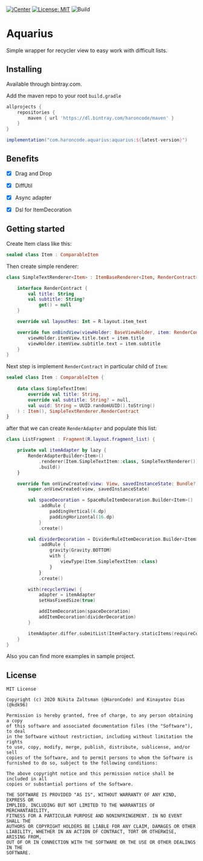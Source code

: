 [![jCenter](https://api.bintray.com/packages/haroncode/maven/aquarius/images/download.svg)](https://bintray.com/haroncode/maven/gemini-core/_latestVersion)
[![License: MIT](https://img.shields.io/badge/License-MIT-yellow.svg)](https://opensource.org/licenses/MIT)
![Build](https://github.com/HaronCode/Aquarius/workflows/Build/badge.svg)

# Aquarius
Simple wrapper for recycler view to easy work with difficult lists.

## Installing
Available through bintray.com.

Add the maven repo to your root `build.gradle`

```groovy
allprojects {
    repositories {
        maven { url 'https://dl.bintray.com/haroncode/maven' }
    }
}
```

```groovy
implementation("com.haroncode.aquarius:aquarius:${latest-version}")
```
## Benefits
- [x] Drag and Drop
- [x] DiffUtil 
- [x] Async adapter 
- [x] Dsl for ItemDecoration


## Getting started 

Create Item class like this:

```kotlin
sealed class Item : ComparableItem
```

Then create simple renderer:

```kotlin
class SimpleTextRenderer<Item> : ItemBaseRenderer<Item, RenderContract>() {

    interface RenderContract {
        val title: String
        val subtitle: String?
            get() = null
    }

    override val layoutRes: Int = R.layout.item_text

    override fun onBindView(viewHolder: BaseViewHolder, item: RenderContract) {
        viewHolder.itemView.title.text = item.title
        viewHolder.itemView.subtitle.text = item.subtitle
    }
}
```

Next step is implement `RenderContract` in particular child of ```Item```:

```kotlin
sealed class Item : ComparableItem {
   
    data class SimpleTextItem(
        override val title: String,
        override val subtitle: String? = null,
        val uuid: String = UUID.randomUUID().toString()
    ) : Item(), SimpleTextRenderer.RenderContract
}
```

after that we can create `RenderAdapter` and populate this list:

```kotlin
class ListFragment : Fragment(R.layout.fragment_list) {

    private val itemAdapter by lazy {
        RenderAdapterBuilder<Item>()
            .renderer(Item.SimpleTextItem::class, SimpleTextRenderer())
            .build()
    }

    override fun onViewCreated(view: View, savedInstanceState: Bundle?) {
        super.onViewCreated(view, savedInstanceState)

        val spaceDecoration = SpaceRuleItemDecoration.Builder<Item>()
            .addRule {
                paddingVertical(4.dp)
                paddingHorizontal(16.dp)
            }
            .create()

        val dividerDecoration = DividerRuleItemDecoration.Builder<Item>(requireContext())
            .addRule {
                gravity(Gravity.BOTTOM)
                with {
                    viewType(Item.SimpleTextItem::class)
                }
            }
            .create()

        with(recyclerView) {
            adapter = itemAdapter
            setHasFixedSize(true)

            addItemDecoration(spaceDecoration)
            addItemDecoration(dividerDecoration)
        }

        itemAdapter.differ.submitList(ItemFactory.staticItems(requireContext())) // ItemFactory create list of SimpleTextItem
    }
}
```
Also you can find more examples in sample project.

## License
```
MIT License

Copyright (c) 2020 Nikita Zaltsman (@HaronCode) and Kinayatov Dias (@kdk96)

Permission is hereby granted, free of charge, to any person obtaining a copy
of this software and associated documentation files (the "Software"), to deal
in the Software without restriction, including without limitation the rights
to use, copy, modify, merge, publish, distribute, sublicense, and/or sell
copies of the Software, and to permit persons to whom the Software is
furnished to do so, subject to the following conditions:

The above copyright notice and this permission notice shall be included in all
copies or substantial portions of the Software.

THE SOFTWARE IS PROVIDED "AS IS", WITHOUT WARRANTY OF ANY KIND, EXPRESS OR
IMPLIED, INCLUDING BUT NOT LIMITED TO THE WARRANTIES OF MERCHANTABILITY,
FITNESS FOR A PARTICULAR PURPOSE AND NONINFRINGEMENT. IN NO EVENT SHALL THE
AUTHORS OR COPYRIGHT HOLDERS BE LIABLE FOR ANY CLAIM, DAMAGES OR OTHER
LIABILITY, WHETHER IN AN ACTION OF CONTRACT, TORT OR OTHERWISE, ARISING FROM,
OUT OF OR IN CONNECTION WITH THE SOFTWARE OR THE USE OR OTHER DEALINGS IN THE
SOFTWARE.
```
